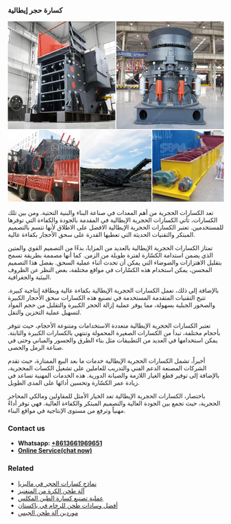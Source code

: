 <h3>كسارة حجر إيطالية</h3><img src='1701853131.jpg' alt=''><p>تعد الكسارات الحجرية من أهم المعدات في صناعة البناء والبنية التحتية. ومن بين تلك الكسارات، تأتي الكسارات الحجرية الإيطالية في المقدمة بالجودة والكفاءة التي توفرها للمستخدمين. تعتبر الكسارات الحجرية الإيطالية الافضل على الاطلاق لأنها تتسم بالتصميم المبتكر والتقنيات الحديثة التي تعطيها القدرة على سحق الأحجار بكفاءة عالية.</p><p>تمتاز الكسارات الحجرية الإيطالية بالعديد من المزايا، بدءًا من التصميم القوي والمتين الذي يضمن استدامة الكسّارة لفترة طويلة من الزمن. كما أنها مصممة بطريقة تسمح بتقليل الاهتزازات والضوضاء التي يمكن أن تحدث أثناء عملية السحق. بفضل هذا التصميم المحسن، يمكن استخدام هذه الكسّارات في مواقع مختلفة، بغض النظر عن الظروف البيئية والجغرافية.</p><p>بالإضافة إلى ذلك، تعمل الكسارات الحجرية الإيطالية بكفاءة عالية وبطاقة إنتاجية كبيرة. تتيح التقنيات المتقدمة المستخدمة في تصنيع هذه الكسارات سحق الأحجار الكبيرة والصخور الجبلية بسهولة، مما يوفر عملية إزالة الحجر الكبيرة والتقليل من حجم المواد لتسهيل عملية التخزين والنقل.</p><p>تعتبر الكسارات الحجرية الإيطالية متعددة الاستخدامات ومتنوعة الأحجام، حيث تتوفر بأحجام مختلفة، تبدأ من الكسارات الصغيرة المحمولة وتنتهي بالكسارات الكبيرة والثابتة. يمكن استخدامها في العديد من التطبيقات مثل بناء الطرق والجسور والمباني وحتى في صناعة الرمل والحصى.</p><p>أخيراً، تشمل الكسارات الحجرية الإيطالية خدمات ما بعد البيع الممتازة، حيث تقدم الشركات المصنعة الدعم الفني والتدريب للعاملين على تشغيل الكسات المحجرية، بالإضافة إلى توفير قطع الغيار اللازمة والصيانة الدورية. هذه الخدمات المهنية تساعد في زيادة عمر الكسّارة وتحسين أدائها على المدى الطويل.</p><p>باختصار، الكسارات الحجرية الإيطالية تعد الخيار الأمثل للمقاولين ومالكي المحاجر الحجرية، حيث تجمع بين الجودة العالية والتصميم المبتكر والكفاءة العالية. فهي توفر أداءً مهنياً وترفع من مستوى الإنتاجية في مواقع البناء.</p><h3>Contact us</h3><ul><li><strong>Whatsapp:&nbsp;<a href="https://wa.me/8613661969651">+8613661969651</a></strong></li><li><a href="https://swt.shibang-china.com/?git&amp;zhl&amp;كسارة حجر إيطالية"><strong>Online Service(chat now)</strong></a></li></ul><h3>Related</h3><ul><li><a href='نماذج كسارات الحجر في ماليزيا.md'>نماذج كسارات الحجر في ماليزيا</a></li><li><a href='آلة طحن الكرة من المنغنيز.md'>آلة طحن الكرة من المنغنيز</a></li><li><a href='عملية تصنيع كسارة الطين المكلس.md'>عملية تصنيع كسارة الطين المكلس</a></li><li><a href='أفضل وسادات طحن للرخام في باكستان.md'>أفضل وسادات طحن للرخام في باكستان</a></li><li><a href='موردين آلة طحن الجبس.md'>موردين آلة طحن الجبس</a></li></ul>